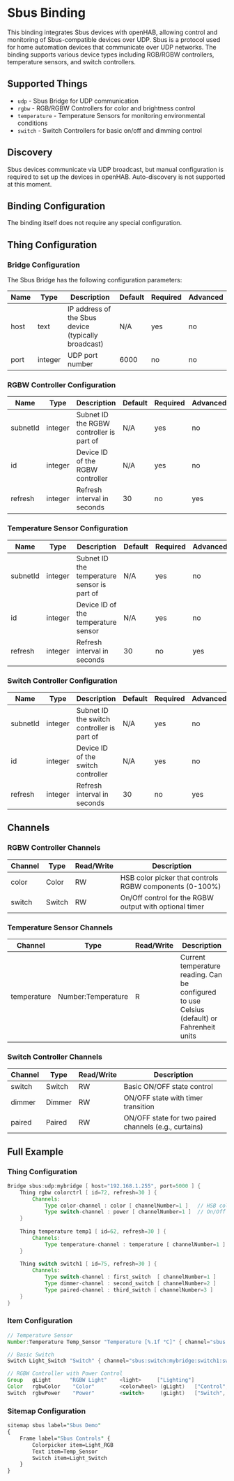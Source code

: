 # Sbus Binding

This binding integrates Sbus devices with openHAB, allowing control and monitoring of Sbus-compatible devices over UDP.
Sbus is a protocol used for home automation devices that communicate over UDP networks.
The binding supports various device types including RGB/RGBW controllers, temperature sensors, and switch controllers.

## Supported Things

- `udp` - Sbus Bridge for UDP communication
- `rgbw` - RGB/RGBW Controllers for color and brightness control
- `temperature` - Temperature Sensors for monitoring environmental conditions
- `switch` - Switch Controllers for basic on/off and dimming control

## Discovery

Sbus devices communicate via UDP broadcast, but manual configuration is required to set up the devices in openHAB.
Auto-discovery is not supported at this moment.

## Binding Configuration

The binding itself does not require any special configuration.

## Thing Configuration

### Bridge Configuration

The Sbus Bridge has the following configuration parameters:

| Name    | Type    | Description                                          | Default | Required | Advanced |
|---------|---------|------------------------------------------------------|---------|----------|-----------|
| host    | text    | IP address of the Sbus device (typically broadcast)  | N/A     | yes      | no        |
| port    | integer | UDP port number                                      | 6000    | no       | no        |

### RGBW Controller Configuration

| Name    | Type    | Description                                          | Default | Required | Advanced |
|---------|---------|------------------------------------------------------|---------|----------|-----------|
| subnetId| integer | Subnet ID the RGBW controller is part of             | N/A     | yes      | no        |
| id      | integer | Device ID of the RGBW controller                     | N/A     | yes      | no        |
| refresh | integer | Refresh interval in seconds                          | 30      | no       | yes       |

### Temperature Sensor Configuration

| Name    | Type    | Description                                          | Default | Required | Advanced |
|---------|---------|------------------------------------------------------|---------|----------|-----------|
| subnetId| integer | Subnet ID the temperature sensor is part of          | N/A     | yes      | no        |
| id      | integer | Device ID of the temperature sensor                  | N/A     | yes      | no        |
| refresh | integer | Refresh interval in seconds                          | 30      | no       | yes       |

### Switch Controller Configuration

| Name    | Type    | Description                                          | Default | Required | Advanced |
|---------|---------|------------------------------------------------------|---------|----------|-----------|
| subnetId| integer | Subnet ID the switch controller is part of           | N/A     | yes      | no        |
| id      | integer | Device ID of the switch controller                   | N/A     | yes      | no        |
| refresh | integer | Refresh interval in seconds                          | 30      | no       | yes       |

## Channels

### RGBW Controller Channels

| Channel | Type   | Read/Write | Description                                                |
|---------|--------|------------|------------------------------------------------------------|
| color   | Color  | RW         | HSB color picker that controls RGBW components (0-100%)    |
| switch  | Switch | RW         | On/Off control for the RGBW output with optional timer     |

### Temperature Sensor Channels

| Channel     | Type                | Read/Write | Description                    |
|-------------|---------------------|------------|--------------------------------|
| temperature | Number:Temperature  | R          | Current temperature reading. Can be configured to use Celsius (default) or Fahrenheit units    |

### Switch Controller Channels

| Channel | Type   | Read/Write | Description                                               |
|---------|--------|------------|-----------------------------------------------------------|
| switch  | Switch | RW         | Basic ON/OFF state control                                |
| dimmer  | Dimmer | RW         | ON/OFF state with timer transition                        |
| paired  | Paired | RW         | ON/OFF state for two paired channels (e.g., curtains)     |

## Full Example

### Thing Configuration

```java
Bridge sbus:udp:mybridge [ host="192.168.1.255", port=5000 ] {
    Thing rgbw colorctrl [ id=72, refresh=30 ] {
        Channels:
            Type color-channel : color [ channelNumber=1 ]   // HSB color picker, RGBW values stored at channel 1
            Type switch-channel : power [ channelNumber=1 ]  // On/Off control for the RGBW output For complex scenes, one Sbus color controller can keep up to 40 color states. The switch channelNumber has to fall into this range.
    }
    
    Thing temperature temp1 [ id=62, refresh=30 ] {
        Channels:
            Type temperature-channel : temperature [ channelNumber=1 ]
    }
    
    Thing switch switch1 [ id=75, refresh=30 ] {
        Channels:
            Type switch-channel : first_switch  [ channelNumber=1 ]
            Type dimmer-channel : second_switch [ channelNumber=2 ]
            Type paired-channel : third_switch [ channelNumber=3 ]
    }
}
```

### Item Configuration

```java
// Temperature Sensor
Number:Temperature Temp_Sensor "Temperature [%.1f °C]" { channel="sbus:temperature:mybridge:temp1:temperature" }

// Basic Switch
Switch Light_Switch "Switch" { channel="sbus:switch:mybridge:switch1:switch" }

// RGBW Controller with Power Control
Group   gLight      "RGBW Light"    <light>     ["Lighting"]
Color   rgbwColor    "Color"        <colorwheel> (gLight)   ["Control", "Light"]    { channel="sbus:rgbw:mybridge:colorctrl:color" }
Switch  rgbwPower    "Power"        <switch>     (gLight)   ["Switch", "Light"]     { channel="sbus:rgbw:mybridge:colorctrl:power" }
```

### Sitemap Configuration

```perl
sitemap sbus label="Sbus Demo"
{
    Frame label="Sbus Controls" {
        Colorpicker item=Light_RGB
        Text item=Temp_Sensor
        Switch item=Light_Switch
    }
}
